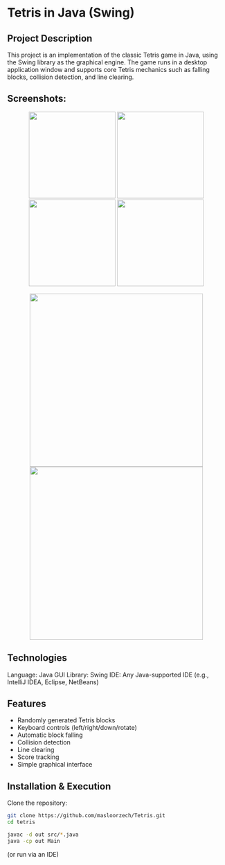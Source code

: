 # Tetris in Java (Swing)
## Project Description
This project is an implementation of the classic Tetris game in Java, using the Swing library as the graphical engine. The game runs in a desktop application window and supports core Tetris mechanics such as falling blocks, collision detection, and line clearing.

## Screenshots:

<p align="center">
    <img src="https://github.com/user-attachments/assets/e3ed31f6-5098-4025-9505-58bdf37a9f7e" width="200">
    <img src="https://github.com/user-attachments/assets/e19a8c35-6594-4793-862b-11549b195c42" width="200">
    <img src="https://github.com/user-attachments/assets/b0d501f4-9c2a-41c9-91c6-465cab21fe63" width="200">
    <img src="https://github.com/user-attachments/assets/fd9d5520-95d1-4304-ba26-a518fc5f51cd" width="200">
</p>

<p align="center">
    <img src="https://github.com/user-attachments/assets/f5aea179-df5f-4797-8799-2bd07f9216b9" width="400">
    <img src="https://github.com/user-attachments/assets/e2f62775-45e9-4b2b-be2a-e52c2851b9ff" width="400">
</p>



## Technologies
Language: Java
GUI Library: Swing
IDE: Any Java-supported IDE (e.g., IntelliJ IDEA, Eclipse, NetBeans)
## Features
- Randomly generated Tetris blocks
- Keyboard controls (left/right/down/rotate)
- Automatic block falling
- Collision detection
- Line clearing
- Score tracking
- Simple graphical interface
## Installation & Execution
Clone the repository:
```sh
git clone https://github.com/masloorzech/Tetris.git
cd tetris
```
```sh
javac -d out src/*.java
java -cp out Main
```
(or run via an IDE)
